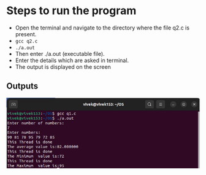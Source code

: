 # **Steps to run the program** #

* Open the terminal and navigate to the directory where the file q2.c is present.
* <code>gcc q2.c</code>
* <code>./a.out</code>
* Then enter ./a.out (executable file).
* Enter the details which are asked in terminal.
* The output is displayed on the screen

## **Outputs** ##

![Image text](https://github.com/vivek0153/CS252_ASSIGNMENT/blob/main/Q-4.22/q1.jpg)
